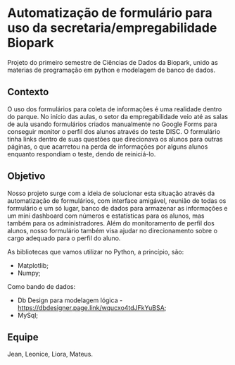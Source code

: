 # Automatização de formulário para uso da secretaria/empregabilidade Biopark

Projeto do primeiro semestre de Ciências de Dados da Biopark, unido as materias de programação em python e modelagem de banco de dados.

## Contexto

O uso dos formulários para coleta de informações é uma realidade dentro do parque. No início das aulas, o setor da empregabilidade veio até as salas de aula usando formulários criados manualmente no Google Forms para conseguir monitor o perfil dos alunos através do teste DISC. O formulário tinha links dentro de suas questões que direcionava os alunos para outras páginas, o que acarretou na perda de informações por alguns alunos enquanto respondiam o teste, dendo de reiniciá-lo.


## Objetivo 

Nosso projeto surge com a ideia de solucionar esta situação através da automatização de formulários, com interface amigável, reunião de todas os formulário e um só lugar, banco de dados para armazenar as informações e um mini dashboard com números e estatísticas para os alunos, mas também para os administradores. Além do monitoramento de perfil dos alunos, nosso formulário também visa ajudar no direcionamento sobre o cargo adequado para o perfil do aluno.

As bibliotecas que vamos utilizar no Python, a princípio, são:
- Matplotlib;
- Numpy;

Como bando de dados:
- Db Design para modelagem lógica - https://dbdesigner.page.link/wqucxo4tdJFkYuBSA;
- MySql;

## Equipe
Jean, Leonice, Liora, Mateus.
